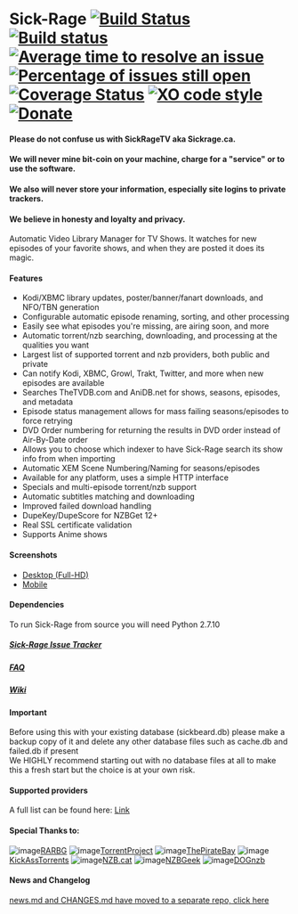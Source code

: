 Sick-Rage [![Build Status](https://travis-ci.org/Sick-Rage/Sick-Rage.svg?branch=master)](https://travis-ci.org/Sick-Rage/Sick-Rage) [![Build status](https://ci.appveyor.com/api/projects/status/s8bb0iqroecnhya2/branch/master?svg=true)](https://ci.appveyor.com/project/miigotu/Sick-Rage/branch/master) [![Average time to resolve an issue](http://isitmaintained.com/badge/resolution/Sick-Rage/Sick-Rage.svg)](http://isitmaintained.com/project/Sick-Rage/Sick-Rage "Average time to resolve an issue") [![Percentage of issues still open](http://isitmaintained.com/badge/open/Sick-Rage/Sick-Rage.svg)](http://isitmaintained.com/project/Sick-Rage/Sick-Rage "Percentage of issues still open") [![Coverage Status](https://codecov.io/gh/Sick-Rage/Sick-Rage/branch/master/graph/badge.svg)](https://codecov.io/gh/Sick-Rage/Sick-Rage) [![XO code style](https://img.shields.io/badge/code_style-XO-5ed9c7.svg)](https://github.com/sindresorhus/xo) [![Donate](https://img.shields.io/badge/donations-appreciated-green.svg)](https://github.com/Sick-Rage/Sick-Rage/wiki/Donations)
====================================================================================================================================================================================================================================================================================================================================================================================================================================================================================================================================================================================================================================================================================================================================================================================================================================================================
#### Please do not confuse us with SickRageTV aka Sickrage.ca.
#### We will never mine bit-coin on your machine, charge for a "service" or to use the software.
#### We also will never store your information, especially site logins to private trackers.
#### We believe in honesty and loyalty and privacy.

Automatic Video Library Manager for TV Shows. It watches for new episodes of your favorite shows, and when they are posted it does its magic.

#### Features
 - Kodi/XBMC library updates, poster/banner/fanart downloads, and NFO/TBN generation
 - Configurable automatic episode renaming, sorting, and other processing
 - Easily see what episodes you're missing, are airing soon, and more
 - Automatic torrent/nzb searching, downloading, and processing at the qualities you want
 - Largest list of supported torrent and nzb providers, both public and private
 - Can notify Kodi, XBMC, Growl, Trakt, Twitter, and more when new episodes are available
 - Searches TheTVDB.com and AniDB.net for shows, seasons, episodes, and metadata
 - Episode status management allows for mass failing seasons/episodes to force retrying
 - DVD Order numbering for returning the results in DVD order instead of Air-By-Date order
 - Allows you to choose which indexer to have Sick-Rage search its show info from when importing
 - Automatic XEM Scene Numbering/Naming for seasons/episodes
 - Available for any platform, uses a simple HTTP interface
 - Specials and multi-episode torrent/nzb support
 - Automatic subtitles matching and downloading
 - Improved failed download handling
 - DupeKey/DupeScore for NZBGet 12+
 - Real SSL certificate validation
 - Supports Anime shows

#### Screenshots
- [Desktop (Full-HD)](http://imgur.com/a/4fpBk)
- [Mobile](http://imgur.com/a/WPyG6)

#### Dependencies
 To run Sick-Rage from source you will need Python 2.7.10

##### [Sick-Rage Issue Tracker](https://github.com/Sick-Rage/Sick-Rage/issues)

##### [FAQ](https://github.com/Sick-Rage/Sick-Rage/wiki/FAQ%27s-and-Fixes)

##### [Wiki](https://github.com/Sick-Rage/Sick-Rage/wiki)

#### Important
Before using this with your existing database (sickbeard.db) please make a backup copy of it and delete any other database files such as cache.db and failed.db if present<br>
We HIGHLY recommend starting out with no database files at all to make this a fresh start but the choice is at your own risk.

#### Supported providers

A full list can be found here: [Link](https://github.com/Sick-Rage/Sick-Rage/wiki/Sick-Rage-Search-Providers)

#### Special Thanks to:
![image](https://rarbg.com/favicon.ico)[RARBG](https://rarbg.to)
![image](https://torrentproject.se/favicon.ico)[TorrentProject](https://torrentproject.se/about)
![image](https://thepiratebay.se/favicon.ico)[ThePirateBay](https://thepiratebay.se/)
![image](http://kat.cr/favicon.ico)[KickAssTorrents](https://kat.cr)
![image](https://nzb.cat/favicon.ico)[NZB.cat](https://nzb.cat/)
![image](https://nzbgeek.info/favicon.ico)[NZBGeek](https://nzbgeek.info)
![image](https://raw.githubusercontent.com/Sick-Rage/Sick-Rage/master/gui/slick/images/providers/dognzb.png)[DOGnzb](dognzb.cr)

#### News and Changelog
[news.md and CHANGES.md have moved to a separate repo, click here](https://github.com/Sick-Rage/Sick-Rage.github.io)
